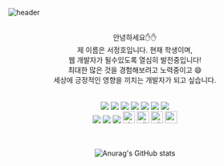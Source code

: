 
<!--
**jeongho77/jeongho77** is a ✨ _special_ ✨ repository because its `README.md` (this file) appears on your GitHub profile.

Here are some ideas to get you started:

- 🔭 I’m currently working on ...
- 🌱 I’m currently learning ...
- 👯 I’m looking to collaborate on ...
- 🤔 I’m looking for help with ...
- 💬 Ask me about ...
- 📫 How to reach me: ...
- 😄 Pronouns: ...
- ⚡ Fun fact: ...
-->

![header](https://capsule-render.vercel.app/api?type=shark&color=gradient&text=jeongho77's%20GitHub&animation=twinkling&fontSize=35&fontAlignY=40&fontAlign=50&height=250&desc=Welcome!%20My%20Profile&descAlignY=51&descAlign=62)
<br>
<br>

<div align="center">
  안녕하세요✋✋<br>
  제 이름은 서정호입니다. 현재 학생이며, <br>
  웹 개발자가 될수있도록 열심히 발전중입니다! <br>
  최대한 많은 것을 경험해보려고 노력중이고 😄 <br>
  세상에 긍정적인 영향을 끼치는 개발자가 되고 싶습니다.
</div>

<br>
<br>

<div align="center">
    <img src="https://img.shields.io/badge/HTML5-E34F26?style=flat&logo=html5&logoColor=white"/>
    <img src="https://img.shields.io/badge/CSS3-1572B6?style=flat&logo=css3&logoColor=white"/>
    <img src="https://img.shields.io/badge/JavaScript-F7DF1E?style=flat&logo=JavaScript&logoColor=white"/>
    <img src="https://img.shields.io/badge/Java-4B4B77?style=flat&logo=java&logoColor=white"/>
    <img src="https://img.shields.io/badge/Spring-6DB33F?style=flat&logo=spring&logoColor=white"/>
    <img src="https://img.shields.io/badge/MariaDB-003545?style=flat&logo=mariadb&logoColor=white"/>
    <img src="https://img.shields.io/badge/android-34A853?style=flat&logo=android&logoColor=white"/>
    <br>
    <img src="https://img.shields.io/badge/react-61DAFB?style=for-the-badge&logo=react&logoColor=black"/> 
    <img src="https://img.shields.io/badge/next.js-000000?style=for-the-badge&logo=nextJs&logoColor=black"/> 
    <img src="https://img.shields.io/badge/typescript-3178C6?style=for-the-badge&logo=typescript&logoColor=black"/> 
<img src="http://img.shields.io/badge/visual_studio_code-007ACC?style=for-the-badge&logo=visualstudiocode&logoColor=white" alt="visualstudiocode" height="24"/>  <!-- VS code -->
<img src="http://img.shields.io/badge/-Git-f05032?style=for-the-badge&logo=Git&logoColor=white" alt="git" height="24"/> <!-- Git -->
<img src="http://img.shields.io/badge/-Github-181717?style=for-the-badge&logo=Github&logoColor=white" alt="github" height="24"/><!-- Github -->
<img src="https://img.shields.io/badge/MySQL-4479A1?style=for-the-badge&logo=MySQL&logoColor=white" alt="mysql" height="24"/><!-- MySQL -->

</div>

<br>
<br>

<div align="center">




![Anurag's GitHub stats](https://github-readme-stats.vercel.app/api?username=jeongho77&theme=aura&show_icons=true&count_private=true)

</div>
